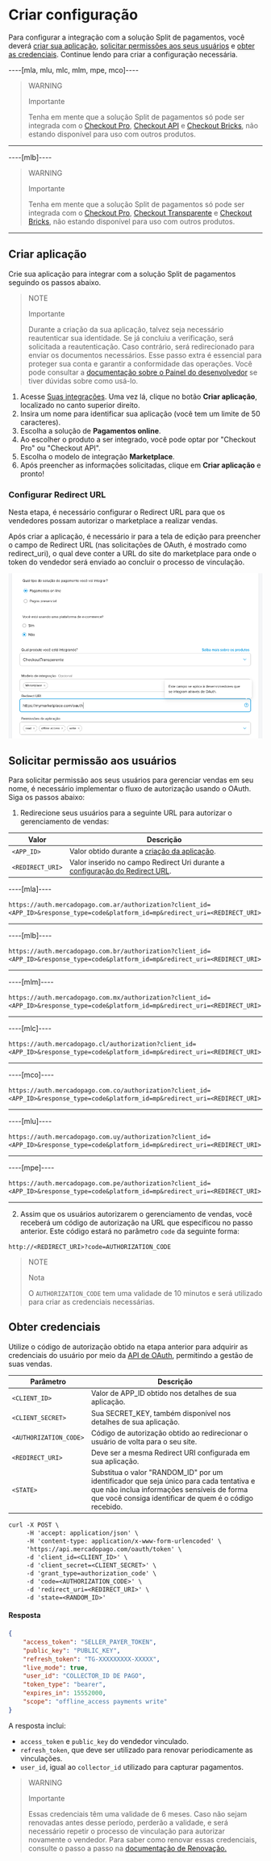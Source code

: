 # Criar configuração

Para configurar a integração com a solução Split de pagamentos, você deverá [criar sua aplicação](#bookmark_criar_aplicação), [solicitar permissões aos seus usuários](#bookmark_solicitar_permissão_aos_usuários) e [obter as credenciais](#bookmark_obter_credenciais). Continue lendo para criar a configuração necessária.

----[mla, mlu, mlc, mlm, mpe, mco]----
> WARNING
>
> Importante
>
> Tenha em mente que a solução Split de pagamentos só pode ser integrada com o [Checkout Pro](/developers/pt/docs/split-payments/landing), [Checkout API](/developers/pt/docs/checkout-api/landing) e [Checkout Bricks](/developers/pt/docs/checkout-bricks/landing), não estando disponível para uso com outros produtos.

------------ 
----[mlb]----
> WARNING
>
> Importante
>
> Tenha em mente que a solução Split de pagamentos só pode ser integrada com o [Checkout Pro](/developers/pt/docs/split-payments/landing), [Checkout Transparente](/developers/pt/docs/checkout-api/landing) e [Checkout Bricks](/developers/pt/docs/checkout-bricks/landing), não estando disponível para uso com outros produtos.

------------
## Criar aplicação

Crie sua aplicação para integrar com a solução Split de pagamentos seguindo os passos abaixo. 

   > NOTE
   >
   > Importante
   >
   > Durante a criação da sua aplicação, talvez seja necessário reautenticar sua identidade. Se já concluiu a verificação, será solicitada a reautenticação. Caso contrário, será redirecionado para enviar os documentos necessários. Esse passo extra é essencial para proteger sua conta e garantir a conformidade das operações. Você pode consultar a [documentação sobre o Painel do desenvolvedor](/developers/pt/docs/split-payments/additional-content/your-integrations/dashboard) se tiver dúvidas sobre como usá-lo.

1. Acesse [Suas integrações](https://www.mercadopago.com.br/developers/panel/app). Uma vez lá, clique no botão **Criar aplicação**, localizado no canto superior direito.
2. Insira um nome para identificar sua aplicação (você tem um limite de 50 caracteres).
3. Escolha a solução de **Pagamentos online**.
4. Ao escolher o produto a ser integrado, você pode optar por "Checkout Pro" ou "Checkout API".
5. Escolha o modelo de integração **Marketplace**.
6. Após preencher as informações solicitadas, clique em **Criar aplicação** e pronto!

### Configurar Redirect URL

Nesta etapa, é necessário configurar o Redirect URL para que os vendedores possam autorizar o marketplace a realizar vendas. 

Após criar a aplicação, é necessário ir para a tela de edição para preencher o campo de Redirect URL (nas solicitações de OAuth, é mostrado como redirect_uri), o qual deve conter a URL do site do marketplace para onde o token do vendedor será enviado ao concluir o processo de vinculação.

![Redirect URL](/images/split-payment/redirect-url-pt-br.png)

## Solicitar permissão aos usuários

Para solicitar permissão aos seus usuários para gerenciar vendas em seu nome, é necessário implementar o fluxo de autorização usando o OAuth. Siga os passos abaixo:

1. Redirecione seus usuários para a seguinte URL para autorizar o gerenciamento de vendas:

| Valor              | Descrição                                                                                                              |
|--------------------------|----------------------------------------------------------------------------------------------------------------------|
| `<APP_ID>`               | Valor obtido durante a [criação da aplicação](#bookmark_criar_aplicação).      |
| `<REDIRECT_URI>`         | Valor inserido no campo Redirect Uri durante a [configuração do Redirect URL](#bookmark_criar_aplicação). |

----[mla]----
```curl
https://auth.mercadopago.com.ar/authorization?client_id=<APP_ID>&response_type=code&platform_id=mp&redirect_uri=<REDIRECT_URI>
```

------------
----[mlb]----
```curl
https://auth.mercadopago.com.br/authorization?client_id=<APP_ID>&response_type=code&platform_id=mp&redirect_uri=<REDIRECT_URI>
```
     
------------
----[mlm]----
```curl
https://auth.mercadopago.com.mx/authorization?client_id=<APP_ID>&response_type=code&platform_id=mp&redirect_uri=<REDIRECT_URI>
```
     
------------
----[mlc]----
```curl
https://auth.mercadopago.cl/authorization?client_id=<APP_ID>&response_type=code&platform_id=mp&redirect_uri=<REDIRECT_URI>
```
     
------------
----[mco]----
```curl
https://auth.mercadopago.com.co/authorization?client_id=<APP_ID>&response_type=code&platform_id=mp&redirect_uri=<REDIRECT_URI>
```
     
------------
----[mlu]----
```curl
https://auth.mercadopago.com.uy/authorization?client_id=<APP_ID>&response_type=code&platform_id=mp&redirect_uri=<REDIRECT_URI>
```
     
------------
----[mpe]----
```curl
https://auth.mercadopago.com.pe/authorization?client_id=<APP_ID>&response_type=code&platform_id=mp&redirect_uri=<REDIRECT_URI>
```
     
------------


2. Assim que os usuários autorizarem o gerenciamento de vendas, você receberá um código de autorização na URL que especificou no passo anterior. Este código estará no parâmetro `code` da seguinte forma:

```curl
http://<REDIRECT_URI>?code=AUTHORIZATION_CODE
```

> NOTE
>
> Nota
>
> O `AUTHORIZATION_CODE` tem uma validade de 10 minutos e será utilizado para criar as credenciais necessárias.

## Obter credenciais

Utilize o código de autorização obtido na etapa anterior para adquirir as credenciais do usuário por meio da [API de OAuth](/developers/pt/reference/oauth/_oauth_token/post), permitindo a gestão de suas vendas.

| Parâmetro                | Descrição                                                                                      |
|--------------------------|--------------------------------------------------------------------------------------------------|
| `<CLIENT_ID>`            | Valor de APP_ID obtido nos detalhes de sua aplicação.                                      |
| `<CLIENT_SECRET>`        | Sua SECRET_KEY, também disponível nos detalhes de sua aplicação.                              |
| `<AUTHORIZATION_CODE>`   | Código de autorização obtido ao redirecionar o usuário de volta para o seu site.                     |
| `<REDIRECT_URI>`         | Deve ser a mesma Redirect URI configurada em sua aplicação.                                     |
| `<STATE>`         | Substitua o valor "RANDOM_ID" por um identificador que seja único para cada tentativa e que não inclua informações sensíveis de forma que você consiga identificar de quem é o código recebido.                                     |

```curl
curl -X POST \
     -H 'accept: application/json' \
     -H 'content-type: application/x-www-form-urlencoded' \
     'https://api.mercadopago.com/oauth/token' \
     -d 'client_id=<CLIENT_ID>' \
     -d 'client_secret=<CLIENT_SECRET>' \
     -d 'grant_type=authorization_code' \
     -d 'code=<AUTHORIZATION_CODE>' \
     -d 'redirect_uri=<REDIRECT_URI>' \
     -d 'state=<RANDOM_ID>'
```

#### Resposta

```json
{
    "access_token": "SELLER_PAYER_TOKEN",
    "public_key": "PUBLIC_KEY",
    "refresh_token": "TG-XXXXXXXXX-XXXXX",
    "live_mode": true,
    "user_id": "COLLECTOR_ID DE PAGO",
    "token_type": "bearer",
    "expires_in": 15552000,
    "scope": "offline_access payments write"
}
```

A resposta inclui:
- `access_token` e `public_key` do vendedor vinculado.
- `refresh_token`, que deve ser utilizado para renovar periodicamente as vinculações.
- `user_id`, igual ao `collector_id` utilizado para capturar pagamentos.

> WARNING
>
> Importante
>
> Essas credenciais têm uma validade de 6 meses. Caso não sejam renovadas antes desse período, perderão a validade, e será necessário repetir o processo de vinculação para autorizar novamente o vendedor. Para saber como renovar essas credenciais, consulte o passo a passo na [documentação de Renovação.](/developers/pt/docs/split-payments/additional-content/security/oauth/renewal)